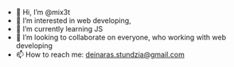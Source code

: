 - 👋 Hi, I’m @mix3t
- 👀 I’m interested in web developing, 
- 🌱 I’m currently learning JS
- 💞️ I’m looking to collaborate on everyone, who working with web developing
- 📫 How to reach me: deinaras.stundzia@gmail.com

<!---
mix3t/mix3t is a ✨ special ✨ repository because its `README.md` (this file) appears on your GitHub profile.
You can click the Preview link to take a look at your changes.
--->
